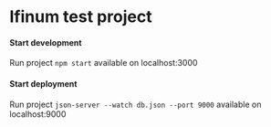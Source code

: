 # Ifinum test project


#### Start development
Run project `npm start` available on localhost:3000

#### Start deployment
Run project `json-server --watch db.json --port 9000` available on localhost:9000